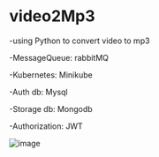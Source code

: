 # video2Mp3
-using Python to convert video to mp3 

-MessageQueue: rabbitMQ

-Kubernetes: Minikube

-Auth db: Mysql

-Storage db: Mongodb

-Authorization: JWT

![image](https://github.com/TranHuyHoang2001/video2Mp3/assets/93071557/a232fedb-d7f7-4ace-9fc9-41e8c8b9003c)


